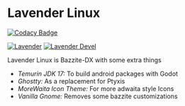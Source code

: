 # Lavender Linux

[![Codacy Badge](https://app.codacy.com/project/badge/Grade/2503a44c1105456483517f793af75ee7)](https://app.codacy.com/gh/reisaraujo-miguel/lavender-linux/dashboard?utm_source=gh&utm_medium=referral&utm_content=&utm_campaign=Badge_grade)

[![Lavender](https://github.com/reisaraujo-miguel/lavender-linux/actions/workflows/build-image-main.yml/badge.svg)](https://github.com/reisaraujo-miguel/lavender-linux/actions/workflows/build-image-main.yml) [![Lavender Devel](https://github.com/reisaraujo-miguel/lavender-linux/actions/workflows/build-image-devel.yml/badge.svg)](https://github.com/reisaraujo-miguel/lavender-linux/actions/workflows/build-image-devel.yml)

Lavender Linux is Bazzite-DX with some extra things

- _Temurin JDK 17:_ To build android packages with Godot
- _Ghostty:_ As a replacement for Ptyxis
- _MoreWaita Icon Theme:_ For more adwaita style Icons
- _Vanilla Gnome:_ Removes some bazzite customizations
